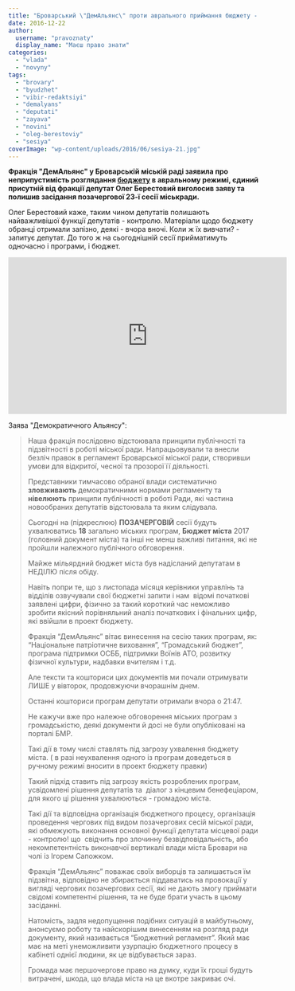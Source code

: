 ```yaml
---
title: "Броварський \"ДемАльянс\" проти аврального приймання бюджету - ВІДЕО"
date: 2016-12-22
author: 
  username: "pravoznaty"
  display_name: "Маєш право знати"
categories: 
  - "vlada"
  - "novyny"
tags: 
  - "brovary"
  - "byudzhet"
  - "vibir-redaktsiyi"
  - "demalyans"
  - "deputati"
  - "zayava"
  - "novini"
  - "oleg-berestoviy"
  - "sesiya"
coverImage: "wp-content/uploads/2016/06/sesiya-21.jpg"
---
```


**Фракція "ДемАльянс" у Броварській міській раді заявила про неприпустимість розглядання [бюджету](https://mpz.brovary.org/zavtra-brovarski-deputaty-pryjmatymut-miskyj-byudzhet-majzhe-u-milyard-gryven/) в авральному режимі, єдиний присутній від фракції депутат Олег Берестовий виголосив заяву та полишив засідання позачергової 23-ї сесії міськради.**

Олег Берестовий каже, таким чином депутатів полишають найважливішої функції депутатів - контролю. Матеріали щодо бюджету обранці отримали запізно, деякі - вчора вночі. Коли ж їх вивчати? - запитує депутат. До того ж на сьогоднішній сесії прийматимуть одночасно і програми, і бюджет.

<iframe src="https://www.youtube.com/embed/B-HlLgW2g5g" width="560" height="315" frameborder="0" allowfullscreen="allowfullscreen"></iframe>

Заява "Демократичного Альянсу":

> Наша фракція послідовно відстоювала принципи публічності та підзвітності в роботі міської ради. Напрацьовували та внесли безліч правок в регламент Броварської міської ради, створивши умови для відкритої, чесної та прозорої її діяльності.
> 
> Представники тимчасово обраної влади систематично **зловживають** демократичними нормами регламенту та **нівелюють** принципи публічності в роботі Ради, які частина новообраних депутатів відстоювала та яким слідувала.
> 
> Сьогодні на (підкреслюю) **ПОЗАЧЕРГОВІЙ** сесії будуть ухвалюватись **18** загально міських програм, **Бюджет міста** 2017 (головний документ міста) та інші не менш важливі питання, які не пройшли належного публічного обговорення.
> 
> Майже мільярдний бюджет міста був надісланий депутатам в НЕДІЛЮ після обіду.
> 
> Навіть попри те, що з листопада місяця керівники управлінь та відділів озвучували свої бюджетні запити і нам  відомі початкові заявлені цифри, фізично за такий короткий час неможливо зробити якісний порівняльний аналіз початкових і фінальних цифр, які ввійшли в проект бюджету.
> 
> Фракція “ДемАльянс” вітає винесення на сесію таких програм, як: “Національне патріотичне виховання”, “Громадський бюджет”, програма підтримки ОСББ, підтримки Воїнів АТО, розвитку фізичної культури, надбавки вчителям і т.д.
> 
> Але тексти та кошториси цих документів ми почали отримувати ЛИШЕ у вівторок, продовжуючи вчорашнім днем.
> 
> Останні кошториси програм депутати отримали вчора о 21:47.
> 
> Не кажучи вже про належне обговорення міських програм з громадськістю, деякі документи й досі не були опубліковані на порталі БМР.
> 
> Такі дії в тому числі ставлять під загрозу ухвалення бюджету міста. ( в разі неухвалення одного із програм доведеться в ручному режимі вносити в проект бюджету правки)
> 
> Такий підхід ставить під загрозу якість розроблених програм, усвідомлені рішення депутатів та  діалог з кінцевим бенефеціаром, для якого ці рішення ухвалюються - громадою міста.
> 
> Такі дії та відповідна організація бюджетного процесу, організація проведення чергових під видом позачергових сесій міської ради, які обмежують виконання основної функції депутата місцевої ради - контролю! що  свідчить про злочинну безвідповідальність, або некомпетентність виконавчої вертикалі влади міста Бровари на чолі із Ігорем Сапожком.
> 
> Фракція “ДемАльянс” поважає своїх виборців та залишається їм підзвітна, відповідно не збирається піддаватись на провокації у вигляді чергових позачергових сесії, які не дають змогу приймати свідомі компетентні рішення, та не буде брати участь в цьому засіданні.
> 
> Натомість, задля недопущення подібних ситуацій в майбутньому, анонсуємо роботу та найскорішим винесенням на розгляд ради документу, який називається “Бюджетний регламент”. Який має має на меті унеможливити узурпацію бюджетного процесу в кабінеті однієї людини, як це відбувається зараз.
> 
> Громада має першочергове право на думку, куди їх гроші будуть витрачені, шкода, що влада міста на це вкотре закриває очі.
